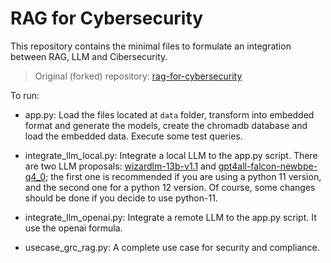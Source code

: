 # RAG for Cybersecurity

This repository contains the minimal files to formulate an integration between RAG, LLM and Cibersecurity. 

> Original (forked) repository: [rag-for-cybersecurity](https://github.com/cafaray/rag-for-cybersecurity)

To run: 

- app.py: Load the files located at `data` folder, transform into embedded format and generate the models, create the chromadb database and load the embedded data. Execute some test queries. 

- integrate_llm_local.py: Integrate a local LLM to the app.py script. There are two LLM proposals: [wizardlm-13b-v1.1](https://huggingface.co/TheBloke/WizardLM-13B-V1-1-SuperHOT-8K-GGML/blob/main/wizardlm-13b-v1.1-superhot-8k.ggmlv3.q4_0.bin) and [gpt4all-falcon-newbpe-q4_0](https://gpt4all.io/models/gguf/gpt4all-falcon-newbpe-q4_0.gguf); the first one is recommended if you are using a python 11 version, and the second one for a python 12 version. Of course, some changes should be done if you decide to use python-11.

- integrate_llm_openai.py: Integrate a remote LLM to the app.py script. It use the openai formula.

- usecase_grc_rag.py: A complete use case for security and compliance.  
